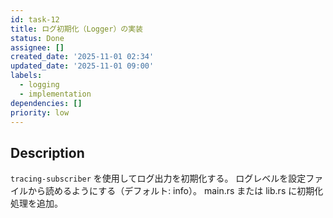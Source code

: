 ```yaml
---
id: task-12
title: ログ初期化（Logger）の実装
status: Done
assignee: []
created_date: '2025-11-01 02:34'
updated_date: '2025-11-01 09:00'
labels:
  - logging
  - implementation
dependencies: []
priority: low
---
```


## Description

<!-- SECTION:DESCRIPTION:BEGIN -->
`tracing-subscriber` を使用してログ出力を初期化する。
ログレベルを設定ファイルから読めるようにする（デフォルト: info）。
main.rs または lib.rs に初期化処理を追加。
<!-- SECTION:DESCRIPTION:END -->

